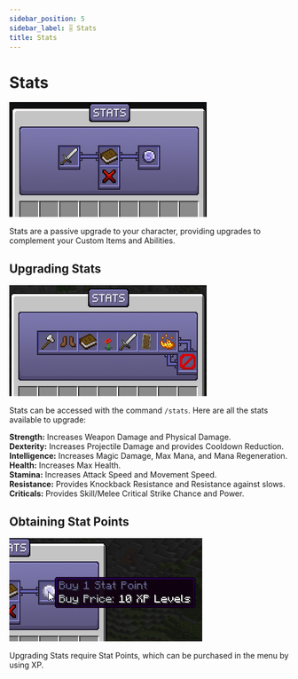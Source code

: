 ```yaml
---
sidebar_position: 5
sidebar_label: 🎚️ Stats
title: Stats
---
```


# Stats

![Stats](./img/stats/stats.png)

Stats are a passive upgrade to your character, providing upgrades to complement your Custom Items and Abilities.

## Upgrading Stats

![Stats Menu](./img/stats/stats-menu.png)

Stats can be accessed with the command `/stats`. Here are all the stats available to upgrade:

**Strength:** Increases Weapon Damage and Physical Damage. <br />
**Dexterity:** Increases Projectile Damage and provides Cooldown Reduction. <br />
**Intelligence:** Increases Magic Damage, Max Mana, and Mana Regeneration. <br />
**Health:** Increases Max Health. <br />
**Stamina:** Increases Attack Speed and Movement Speed. <br />
**Resistance:** Provides Knockback Resistance and Resistance against slows. <br />
**Criticals:** Provides Skill/Melee Critical Strike Chance and Power. <br />

## Obtaining Stat Points

![Stats Buy](./img/stats/stats-buy.png)

Upgrading Stats require Stat Points, which can be purchased in the menu by using XP.